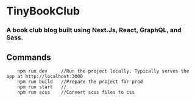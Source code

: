 # TinyBookClub

### A book club blog built using Next.Js, React, GraphQL, and Sass.

## Commands

```
    npm run dev     //Run the project locally. Typically serves the app at http://localhost:3000
    npm run build   //Prepare the project for prod
    npm run start   //
    npm run scss    //Convert scss files to css
```
